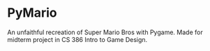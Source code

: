 # PyMario

An unfaithful recreation of Super Mario Bros with Pygame. Made for midterm project in CS 386 Intro to Game Design.
